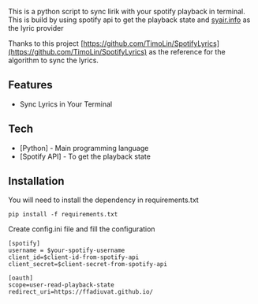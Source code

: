
This is a python script to sync lirik with your spotify playback in terminal. This is build by using spotify api to get the playback state and [syair.info](https://syair.info) as the lyric provider

Thanks to this project [https://github.com/TimoLin/SpotifyLyrics](https://github.com/TimoLin/SpotifyLyrics) as the reference for the algorithm to sync the lyrics.

## Features

- Sync Lyrics in Your Terminal

## Tech
- [Python] - Main programming language
- [Spotify API] - To get the playback state

## Installation

You will need to install the dependency in requirements.txt

```
pip install -f requirements.txt
```

Create config.ini file and fill the configuration

```
[spotify]
username = $your-spotify-username
client_id=$client-id-from-spotify-api
client_secret=$client-secret-from-spotify-api

[oauth]
scope=user-read-playback-state
redirect_uri=https://ffadiuvat.github.io/
```
